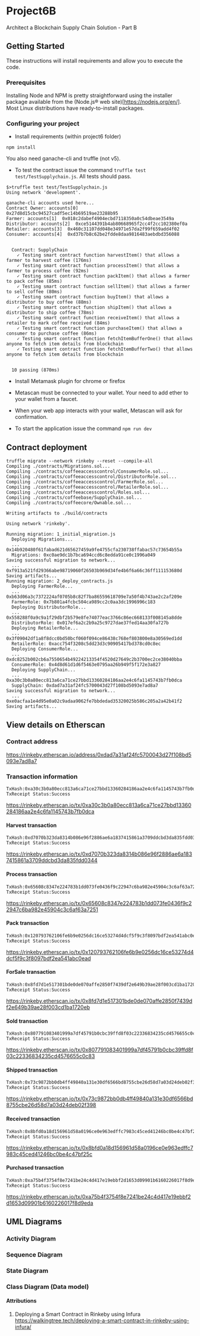 # Project6B
Architect a Blockchain Supply Chain Solution - Part B

## Getting Started

These instructions will install requirements and allow you to execute the code.

### Prerequisites

Installing Node and NPM is pretty straightforward using the installer package available from the (Node.js® web site)[https://nodejs.org/en/]. Most Linux distributions have ready-to-install packages.

### Configuring your project


- Install requirements (within project6 folder)
```
npm install 
```

You also need ganache-cli and truffle (not v5).

- To test the contract issue the command ```truffle test test/TestSupplychain.js```.
All tests should pass.
``` 
$>truffle test test/TestSupplychain.js 
Using network 'development'.

ganache-cli accounts used here...
Contract Owner: accounts[0]  0x27d8d15cbc94527cadf5ec14b69519ae23288b95
Farmer: accounts[1]  0x018c2dabef4904ecbd7118350a0c54dbeae3549a
Distributor: accounts[2]  0xce5144391b4ab80668965f2cc4f2cc102380ef0a
Retailer: accounts[3]  0x460c31107dd048e34971e57da2f99f659add4f02
Consumer: accounts[4]  0xd37b7b8c62be2fdde8daa9816483aebdbd356088


  Contract: SupplyChain
    ✓ Testing smart contract function harvestItem() that allows a farmer to harvest coffee (176ms)
    ✓ Testing smart contract function processItem() that allows a farmer to process coffee (92ms)
    ✓ Testing smart contract function packItem() that allows a farmer to pack coffee (85ms)
    ✓ Testing smart contract function sellItem() that allows a farmer to sell coffee (80ms)
    ✓ Testing smart contract function buyItem() that allows a distributor to buy coffee (88ms)
    ✓ Testing smart contract function shipItem() that allows a distributor to ship coffee (78ms)
    ✓ Testing smart contract function receiveItem() that allows a retailer to mark coffee received (84ms)
    ✓ Testing smart contract function purchaseItem() that allows a consumer to purchase coffee (86ms)
    ✓ Testing smart contract function fetchItemBufferOne() that allows anyone to fetch item details from blockchain
    ✓ Testing smart contract function fetchItemBufferTwo() that allows anyone to fetch item details from blockchain


  10 passing (870ms)

```
- Install Metamask plugin for chrome or firefox

- Metascan must be connected to your wallet. Your need to add ether to your wallet from a faucet.
- When your web app interacts with your wallet, Metascan will ask for confirmation.

- To start the application issue the command  ```npm run dev```


## Contract deployment
```
truffle migrate --network rinkeby --reset --compile-all 
Compiling ./contracts/Migrations.sol...
Compiling ./contracts/coffeeaccesscontrol/ConsumerRole.sol...
Compiling ./contracts/coffeeaccesscontrol/DistributorRole.sol...
Compiling ./contracts/coffeeaccesscontrol/FarmerRole.sol...
Compiling ./contracts/coffeeaccesscontrol/RetailerRole.sol...
Compiling ./contracts/coffeeaccesscontrol/Roles.sol...
Compiling ./contracts/coffeebase/SupplyChain.sol...
Compiling ./contracts/coffeecore/Ownable.sol...

Writing artifacts to ./build/contracts

Using network 'rinkeby'.

Running migration: 1_initial_migration.js
  Deploying Migrations...
  ... 0x14b920480f61fabad621d65627459a9fe4755cfa230738ffabac57c73654b55a
  Migrations: 0xc0ae9dc1b7bca694ccd6c8edda91ce0c1996a049
Saving successful migration to network...
  ... 0xf913a521fd29366abe98719060f26503b969d34fe4b6f6a66c36ff111153680d
Saving artifacts...
Running migration: 2_deploy_contracts.js
  Deploying FarmerRole...
  ... 0xb63d06a3c7372224af0705b8c82f7ba86559618709e7a50f4b743ae2c2af209e
  FarmerRole: 0x7b801a4fcbc504ca989cc2c0aa3dc1996996c183
  Deploying DistributorRole...
  ... 0x558288f0a9c9a1f29dbf2b579e8fe74077eac3766c86ec668133f008145a8dde
  DistributorRole: 0x017ef6a2c2b9a25c9727dae37fed14aa30fa727b
  Deploying RetailerRole...
  ... 0x3f09042df1a8f8dcc0bd50bcf060f094ce86438c768ef803800e8a30569ed1dd
  RetailerRole: 0xacc754f3208c5dd23d3c90905417bd378cd0c8ec
  Deploying ConsumerRole...
  ... 0xdc8252b002cb6a7550654b49224213354f4520d27649c2b3700ec2ce38040bba
  ConsumerRole: 0x4d8d61d1d6f5463e0795aa26b949f5f172e3a827
  Deploying SupplyChain...
  ... 0xa30c3b0a80ecc813a6ca71ce27bbd13360284186aa2e4c6fa1145743b7fb0dca
  SupplyChain: 0xdad7a31af24fc5700043d27f108bd5093e7ad8a7
Saving successful migration to network...
  ... 0xe0acfaa1e4d95e0a02c9adaa9062fe7bbdedad35320025b586c205a2a42b41f2
Saving artifacts...
```
## View details on Etherscan
### Contract address 
https://rinkeby.etherscan.io/address/0xdad7a31af24fc5700043d27f108bd5093e7ad8a7

### Transaction information
```
TxHash:0xa30c3b0a80ecc813a6ca71ce27bbd13360284186aa2e4c6fa1145743b7fb0dca 
TxReceipt Status:Success
```
https://rinkeby.etherscan.io/tx/0xa30c3b0a80ecc813a6ca71ce27bbd13360284186aa2e4c6fa1145743b7fb0dca


#### Harvest transaction
```
TxHash:0xd7070b323da8314b086e96f2886ae6a1837415861a3709ddcbd3da835fdd0344 
TxReceipt Status:Success
```
https://rinkeby.etherscan.io/tx/0xd7070b323da8314b086e96f2886ae6a1837415861a3709ddcbd3da835fdd0344

#### Process transaction
```
TxHash:0x65608c8347e224783b1dd073fe0436f9c22947c6ba982e45904c3c6af63a7251 
TxReceipt Status:Success
```
https://rinkeby.etherscan.io/tx/0x65608c8347e224783b1dd073fe0436f9c22947c6ba982e45904c3c6af63a7251

#### Pack transaction
```
TxHash:0x120793762106fe6b9e0256dc16ce53274d4dcf5f9c3f8097bdf2ea541abc0ead 
TxReceipt Status:Success
```
https://rinkeby.etherscan.io/tx/0x120793762106fe6b9e0256dc16ce53274d4dcf5f9c3f8097bdf2ea541abc0ead

#### ForSale transaction
```
TxHash:0x8fd7d1e517301bde0de070affe2850f7439df2e649b39ae28f003cd1ba1720eb 
TxReceipt Status:Success
```
https://rinkeby.etherscan.io/tx/0x8fd7d1e517301bde0de070affe2850f7439df2e649b39ae28f003cd1ba1720eb

#### Sold transaction
```
TxHash:0x807791083401999a7df45791b0cbc39ffd8f03c22336834235cd4576655c0c83 
TxReceipt Status:Success
```
https://rinkeby.etherscan.io/tx/0x807791083401999a7df45791b0cbc39ffd8f03c22336834235cd4576655c0c83

#### Shipped transaction
```
TxHash:0x73c9872bb0db4ff49840a131e30df6566bd8755cbe26d58d7a03d24deb02f398 
TxReceipt Status:Success
```
https://rinkeby.etherscan.io/tx/0x73c9872bb0db4ff49840a131e30df6566bd8755cbe26d58d7a03d24deb02f398

#### Received transaction
```
TxHash:0x8bfd0a18d156961d58a0196ce0e963edffc7983c45ced41246bc0be4c47bf25c 
TxReceipt Status:Success
```
https://rinkeby.etherscan.io/tx/0x8bfd0a18d156961d58a0196ce0e963edffc7983c45ced41246bc0be4c47bf25c

#### Purchased transaction
```
TxHash:0xa75b4f3754f8e7241be24c4d417e19ebbf2d1653d09901b6160226017f8d9eda 
TxReceipt Status:Success
```
https://rinkeby.etherscan.io/tx/0xa75b4f3754f8e7241be24c4d417e19ebbf2d1653d09901b6160226017f8d9eda
    


## UML Diagrams

### Activity Diagram
[image_activity]: ./images/p6b_activity.png "Activity Diagram"

### Sequence Diagram

### State Diagram

### Class Diagram (Data model)


 #### Attributions
 1. Deploying a Smart Contract in Rinkeby using Infura 
 https://walkingtree.tech/deploying-a-smart-contract-in-rinkeby-using-infura/
 